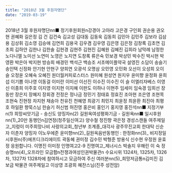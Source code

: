 ```yaml
---
title: "2018년 3월 후원자명단"
date: "2019-03-19"
---
```


2018년 3월 후원자명단nn■ 정기후원회원n강경아 고아라 고은경 구인회 권순용 권오현 권혜화 길은정 김 건 김건숙 김교성 김대동 김동욱 김동희 김민아 김민주 김보라 김삼용 김상휘 김소영 김승애 김연희 김용국 김우겸 김우영 김은영 김은정 김창록 김초연 김초희 김하얀 김한나 김한솔 김현경 김현주 김현진 김혜원 김혜진 김희라 남막례 남정한 노다니엘 노미선 노연미 노영은 노지연 도창록 류은숙 민보경 박상민 박수진 박시현 박영환 박은아 박지현 방승희 배경민 백석근 백승조 서초메이플약국 설영진 소담이 송슬기 송인택 신정화 안기현 안현구 양희연 오광석 오명삼 오민영 오민화 오선이 오성희 오이슬 오정윤 오혜숙 오혜진 원더월커피로스터스 원미혜 원성연 원지우 윤미향 윤정화 윤희섭 이기쁨 이나영 이동걸 이미란 이미선 이선진 이수진 이수진 이 슬 이엘리자베스 이영신 이종희 이주호 이지영 이지현 이지혜 이판도 이하나 이현주 임세미 임숙경 임희선 장동만 장은지 장혜지 장회경 전정은 정나금 정민기 정태효 정효진 조아현 조은영 조현목 조현숙 진현정 차지현 채송아 천유진 천혜영 최광기 최민지 최윤정 최윤환 최진아 최평호 하일환 향묵스님 한슬기 허신범 허진영 홍은비 홍인기 홍지영 홍진석nn■ 지정기부n(1) 희망씨앗기금 - 송신도 양징자n(2) 길원옥여성평화기금 - 길원옥nn■ 일시후원nn(1)\_20만 동행인n김연정(청주일신여고) 양수철 정진향 곽은정 경성스캔들 여주제일고\_지렁이 미주희망나비 사랑의교회\_청년부 조계종\_대각사 광주무진교회 한대탁 신순자 이춘자 양징자 이노우에준 윤미향nn(2)\_길원옥음반동행인 : 한정화nn(3)\_ 비지정일시후원n(주)에프디크리에이트 곽동혜 권미정 김수민 박형준 방용식 신수현 우정원 윤효정 응원합니다. 이명진 이미정 인명여고2-9 진명여고\_제너시스 박솔지 우해린 이 숙 정승명nn(4)\_오프라인 모금함n전쟁과여성인권박물관n 수요시위 1324차, 1325차, 1326차, 1327차 1328차에 참여하시고 모금하여 주신 여러분nn(5)\_희망저금통n김미진 김보금 박물관 여주제일고 이상영 조광희 혜찬스님(진주 성전암)
